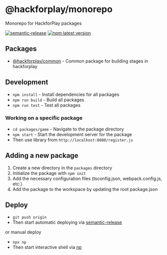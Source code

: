 # @hackforplay/monorepo

Monorepo for HackforPlay packages

[![semantic-release](https://img.shields.io/badge/%20%20%F0%9F%93%A6%F0%9F%9A%80-semantic--release-e10079.svg)](https://github.com/semantic-release/semantic-release)
[![npm latest version](https://img.shields.io/npm/v/@hackforplay/common/latest.svg)](https://www.npmjs.com/package/@hackforplay/common)

## Packages

- [@hackforplay/common](./packages/game/README.md) - Common package for building stages in hackforplay

## Development

- `npm install` - Install dependencies for all packages
- `npm run build` - Build all packages
- `npm run test` - Test all packages

### Working on a specific package

- `cd packages/game` - Navigate to the package directory
- `npm start` - Start the development server for the package
- Then use library from `http://localhost:8080/register.js`

## Adding a new package

1. Create a new directory in the `packages` directory
2. Initialize the package with `npm init`
3. Add the necessary configuration files (tsconfig.json, webpack.config.js, etc.)
4. Add the package to the workspace by updating the root package.json

## Deploy

- `git push origin`
- Then start automatic deploying via [semantic-release](https://github.com/semantic-release/semantic-release)

or manual deploy

- `npx np`
- Then start interactive shell via [np](https://github.com/sindresorhus/np)
